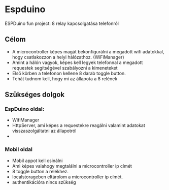 # Espduino
ESPDuino fun project: 8 relay kapcsolgatása telefonról

## Célom
- A microcontroller képes magát bekonfigurálni a megadott wifi adatokkal, hogy csatlakozzon a helyi hálózathoz. (WiFiManager)
- Amint a hálón vagyok, képes kell legyek telefonnal a megadott requestek segítségével szabályozni a kimeneteket
- Első körben a telefonon kellene 8 darab toggle button.
- Tehát tudnom kell, hogy mi az állapota a 8 relének 

## Szükséges dolgok
### EspDuino oldal:
- WifiManager
- HttpServer, ami képes a requestekre reagálni valamint adatokat visszaszolgáltatni az állapotról
- 

### Mobil oldal
- Mobil appot kell csinálni
- Ami képes valahogy megtalálni a microcontroller ip címét
- 8 toggle button a relékhez.
- localstorageben eltárolom a microcontroller ip címét.
- authentikációra nincs szükség
